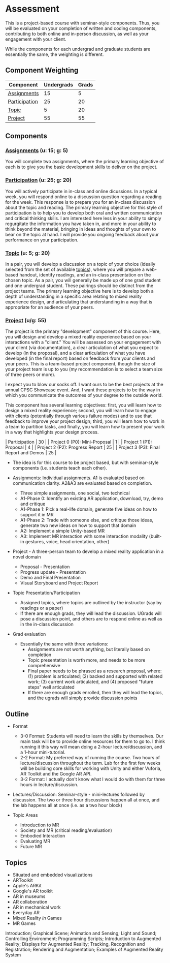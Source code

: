 # Assessment

This is a project-based course with seminar-style components. Thus, you will be evaluated on your completion of written and coding components, contributing to both online and in-person discussion, as well as your engagement with your client.

While the components for each undergrad and graduate students are essentially the same, the weighting is different.

## Component Weighting

| Component                         | Undergrads | Grads    |
|-----------------------------------|------------|----------|
| [Assignments](assignments.md)     | 15         | 5        |
| [Participation](participation.md) | 25         | 20       |
| [Topic](topic.md)                 | 5          | 20       |
| [Project](project.md)             | 55         | 55       |

## Components

### [Assignments](assignments.md) (u: 15; g: 5)

You will complete two assignments, where the primary learning objective of each is to give you the basic development skills to deliver on the project.

### [Participation](participation.md) (u: 25; g: 20)

You will actively participate in in-class and online dicussions. In a typical week, you will respond online to a discussion question regarding a reading for the week. This response is to prepare you for an in-class discussion about the topic and reading. The primary learning objective for this style of participation is to help you to develop both oral and written communication and critical thinking skills. I am interested here less in your ability to simply regurgitate the information you have taken in, and more in your ability to think beyond the material, bringing in ideas and thoughts of your own to bear on the topic at hand. I will provide you ongoing feedback about your performance on your participation.

### [Topic](topic.md) (u: 5; g: 20)

In a pair, you will develop a discussion on a topic of your choice (ideally selected from the set of available [topics](topic.md)), where you will prepare a web-based handout, identify readings, and an in-class presentation on the chosen topic. As a pair, you will generally be made up of one grad student and one undergrad student. These pairings should be distinct from the project teams. The primary learning objective here is to develop both a depth of understanding in a specific area relating to mixed reality experience design, and articulating that understanding in a way that is appropriate for an audience of your peers.

### [Project](project.md) (u/g: 55)

The project is the primary "development" component of this course. Here, you will design and develop a mixed reality experience based on your interactions with a "client." You will be assessed on your engagement with your client (via documentation), a clear articulation of what you expect to develop (in the proposal), and a clear articulation of what you have developed (in the final report) based on feedback from your clients and your peers. This is a team-based project component, though the size of your project team is up to you (my recommendation is to select a team size of three peers or more).

I expect you to blow our socks off. I want ours to be the best projects at the annual CPSC Showcase event. And, I want these projects to be the way in which you communicate the outcomes of your degree to the outside world.

This component has several learning objectives: first, you will learn how to design a mixed reality experience; second, you will learn how to engage with clients (potentially through various failure modes) and to use that feedback to improve your project design; third, you will learn how to work in a team to partition tasks, and finally, you will learn how to present your work in a way that highlights your design process.


| Participation                                 | 30             |
| Project 0 (P0): Mini-Proposal                 | 1              |
| Project 1 (P1): Proposal                      | 4              |
| Project 2 (P2): Progress Report               | 25             |
| Project 3 (P3): Final Report and Demos        | 25             |


* The idea is for this course to be project based, but with seminar-style components (i.e. students teach each other).
* Assignments: Individual assignments. A1 is evaluated based on communication clarity. A2&A3 are evaluated based on completion.
    * Three simple assignments, one social, two technical
    * A1-Phase 0: Identify an existing AR application, download, try, demo and critique
    * A1-Phase 1: Pick a real-life domain, generate five ideas on how to support it in MR
    * A1-Phase 2: Trade with someone else, and critique those ideas, generate two new ideas on how to support that domain
    * A2: Implement a simple Unity-based MR
    * A3: Implement MR interaction with some interaction modality (built-in gestures, voice, head orientation, other)
* Project - A three-person team to develop a mixed reality application in a novel domain
    * Proposal - Presentation
    * Progress update - Presentation
    * Demo and Final Presentation
    * Visual Storyboard and Project Report
* Topic Presentation/Participation
    * Assigned topics, where topics are outlined by the instructor (say by readings or a paper)
    * If there are enough grads, they will lead the discussion. UGrads will pose a discussion point, and others are to respond online as well as in the in-class discussion 

* Grad evaluation
    * Essentially the same with three variations:
        * Assignments are not worth anything, but literally based on completion
        * Topic presentation is worth more, and needs to be more comprehensive
        * Final paper needs to be phrased as a research proposal, where: (1) problem is articulated; (2) backed and supported with related work; (3) current work articulated, and (4) proposed "future steps" well articulated
        * If there are enough grads enrolled, then they will lead the topics, and the ugrads will simply provide discussion points

## Outline
* Format
    * 3-0 Format: Students will need to learn the skills by themselves. Our main task will be to provide online resources for them to go to. I think running it this way will mean doing a 2-hour lecture/discussion, and a 1-hour mini-tutorial.
    * 2-2 Format: My preferred way of running the course. Two hours of lecture/discussion throughout the term. Lab for the first few weeks will be building core skills for working with Unity and either Vuforia, AR Toolkit and the Google AR API.
    * 3-2 Format: I actually don't know what I would do with them for three hours in lecture/discussion.

* Lectures/Discussion: Seminar-style - mini-lectures followed by discussion. The two or three hour discussions happen all at once, and the lab happens all at once (i.e. as a two hour block)

* Topic Areas
    * Introduction to MR
    * Society and MR (critical reading/evaluation)
    * Embodied Interaction
    * Evaluating MR
    * Future MR

## Topics
* Situated and embedded visualizations
* ARToolkit
* Apple's ARKit
* Google's AR toolkit
* AR in museums
* AR collaboration
* AR in mechanical work
* Everyday AR
* Mixed Reality _in_ Games
* MR Games


Introduction; Graphical Scene; Animation and Sensing; Light and Sound; Controlling Environment; Programming Scripts; Introduction to Augmented Reality; Displays for Augmented Reality; Tracking, Recognition and Registration; Rendering and Augmentation; Examples of Augmented Reality System 



